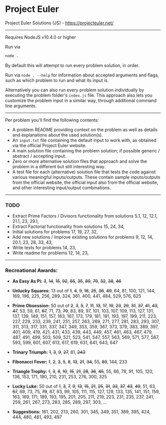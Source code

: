 # Project Euler
Project Euler Solutions (JS) - https://projecteuler.net/

---

Requires NodeJS v10.4.0 or higher

Run via
```bash
node .
```
By default this will attempt to run every problem solution, in order.

Run via `node . --help` for information about accepted arguments and flags, such as which problem to run and what its input is.

Alternatively you can also run every problem solution individually by executing the problem folder's `index.js` file.
This approach also lets you customize the problem input in a similar way, through additional command line arguments.

---

Per problem you'll find the following contents:
- A problem README providing context on the problem as well as details and explanations about the used solution(s).
- An `input.txt` file containing the default input to work with, as obtained via the official Project Euler website.
- A main solution file containing the problem solution; if possible generic / abstract / accepting input.
- Zero or more alternative solution files that approach and solve the problem in a different but still interesting way.
- A test file for each (alternative) solution file that tests the code against various meaningful inputs/outputs.
  These contain sample inputs/outputs from the official website, the official input also from the official website, and other interesting input/output combinations.

---

### TODO

- Extract Prime Factors / Divisors functionality from solutions 5.1, 12, 12.1, 21.1, 23, 29.1, 
- Extract Factorial functionality from solutions 15, 24, 34, 
- Initial solutions for problems 17, 19, 27, 32, 
- Add new solutions / Improve existing solutions for problems 9, 12, 14, 20.1, 23, 28, 33, 43, 
- Write tests for problems 14, 23, 
- Write readme for problems 12, 14, 23, 

---

### Recreational Awards:
- **As Easy As Pi:** ~~3~~, ~~14~~, ~~15~~, ~~92~~, ~~65~~, ~~35~~, ~~89~~, ~~79~~, ~~32~~, ~~38~~, ~~46~~
- **Unlucky Squares:** 13 out of ~~1~~, ~~4~~, ~~9~~, ~~16~~, ~~25~~, ~~36~~, ~~49~~, 64, 81, 100, 121, 144, 169, 196, 225, 256, 289, 324, 361, 400, 441, 484, 529, 576, 625
- **Prime Obsession:** 50 out of ~~2~~, ~~3~~, ~~5~~, ~~7~~, ~~11~~, ~~13~~, ~~17~~, ~~19~~, ~~23~~, ~~29~~, ~~31~~, ~~37~~, ~~41~~, ~~43~~, ~~47~~, 53, 59, 61, ~~67~~, 71, 73, ~~79~~, 83, 89, 97, 101, 103, 107, 109, 113, 127, 131, 137, 139, 149, 151, 157, 163, 167, 173, 179, 181, 191, 193, 197, 199, 211, 223, 227, 229, 233, 239, 241, 251, 257, 263, 269, 271, 277, 281, 283, 293, 307, 311, 313, 317, 331, 337, 347, 349, 353, 359, 367, 373, 379, 383, 389, 397, 401, 409, 419, 421, 431, 433, 439, 443, 449, 457, 461, 463, 467, 479, 487, 491, 499, 503, 509, 521, 523, 541, 547, 557, 563, 569, 571, 577, 587, 593, 599, 601, 607, 613, 617, 619, 631, 641, 643, 647
- **Trinary Triumph:** ~~1~~, ~~3~~, ~~9~~, ~~27~~, 81, ~~243~~
- **Fibonacci Fever:** ~~1~~, ~~2~~, ~~3~~, ~~5~~, ~~8~~, ~~13~~, ~~21~~, ~~34~~, 55, ~~89~~, 144, 233
- **Triangle Trophy:** ~~1~~, ~~3~~, ~~6~~, ~~10~~, ~~15~~, ~~21~~, ~~28~~, ~~36~~, ~~45~~, 55, 66, 78, 91, 105, 120, 136, 153, 171, 190, 210, 231, 253, 276, 300, 325
- **Lucky Luke:** 50 out of ~~1~~, ~~3~~, ~~7~~, ~~9~~, ~~13~~, ~~15~~, ~~21~~, ~~25~~, ~~31~~, ~~33~~, ~~37~~, ~~43~~, ~~49~~, 51, 63, ~~67~~, 69, 73, 75, ~~79~~, 87, 93, 99, 105, 111, 115, 127, 129, 133, 135, 141, 151, 159, 163, 169, 171, 189, 193, 195, 201, 205, 211, 219, 223, 231, 235, 237, 241, 259, 261, 267, 273, 283, 285, 289, 297, 303, ...

- **Suggestions:** 161, 202, 213, 260, 301, 345, 349, 351, 389, 395, 424, 444, 480, 481, 493, 497
